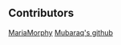 ## Contributors
[MariaMorphy](mailto:mardizzy12@gmail.com)
[Mubaraq's github](https://github.com/mubarraqq)
